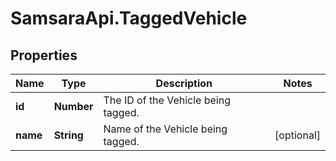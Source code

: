 # SamsaraApi.TaggedVehicle

## Properties
Name | Type | Description | Notes
------------ | ------------- | ------------- | -------------
**id** | **Number** | The ID of the Vehicle being tagged. | 
**name** | **String** | Name of the Vehicle being tagged. | [optional] 


